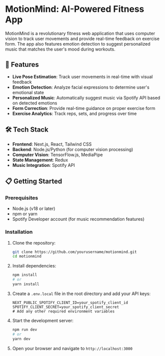 # MotionMind: AI-Powered Fitness App

MotionMind is a revolutionary fitness web application that uses computer vision to track user movements and provide real-time feedback on exercise form. The app also features emotion detection to suggest personalized music that matches the user's mood during workouts.

## 🚀 Features

- **Live Pose Estimation**: Track user movements in real-time with visual feedback
- **Emotion Detection**: Analyze facial expressions to determine user's emotional state
- **Personalized Music**: Automatically suggest music via Spotify API based on detected emotions
- **Form Correction**: Provide real-time guidance on proper exercise form
- **Exercise Analytics**: Track reps, sets, and progress over time

## 🛠️ Tech Stack

- **Frontend**: Next.js, React, Tailwind CSS
- **Backend**: Node.js/Python (for computer vision processing)
- **Computer Vision**: TensorFlow.js, MediaPipe
- **State Management**: Redux
- **Music Integration**: Spotify API

## 📋 Getting Started

### Prerequisites

- Node.js (v18 or later)
- npm or yarn
- Spotify Developer account (for music recommendation features)

### Installation

1. Clone the repository:
   ```bash
   git clone https://github.com/yourusername/motionmind.git
   cd motionmind
   ```

2. Install dependencies:
   ```bash
   npm install
   # or
   yarn install
   ```

3. Create a `.env.local` file in the root directory and add your API keys:
   ```
   NEXT_PUBLIC_SPOTIFY_CLIENT_ID=your_spotify_client_id
   SPOTIFY_CLIENT_SECRET=your_spotify_client_secret
   # Add any other required environment variables
   ```

4. Start the development server:
   ```bash
   npm run dev
   # or
   yarn dev
   ```

5. Open your browser and navigate to `http://localhost:3000`